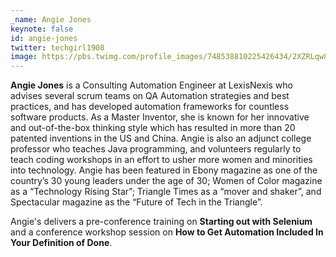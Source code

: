 ```yaml
---
_name: Angie Jones
keynote: false
id: angie-jones
twitter: techgirl1908
image: https://pbs.twimg.com/profile_images/748538810225426434/2XZRLqw8.jpg
---
```

**Angie Jones** is a Consulting Automation Engineer at LexisNexis who advises several scrum teams on QA Automation strategies and best practices, and has developed automation frameworks for countless software products. As a Master Inventor, she is known for her innovative and out-of-the-box thinking style which has resulted in more than 20 patented inventions in the US and China. Angie is also an adjunct college professor who teaches Java programming, and volunteers regularly to teach coding workshops in an effort to usher more women and minorities into technology. Angie has been featured in Ebony magazine as one of the country’s 30 young leaders under the age of 30; Women of Color magazine as a “Technology Rising Star”; Triangle Times as a “mover and shaker”, and Spectacular magazine as the “Future of Tech in the Triangle”.

Angie's delivers a pre-conference training on **Starting out with Selenium** and a conference workshop session on **How to Get Automation Included In Your Definition of Done**.
